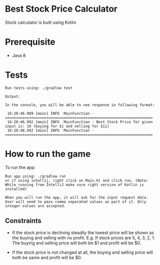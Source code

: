 Best Stock Price Calculator 
===================

Stock calculator is built using Kotlin 

Prerequisite 
============

- Java 8

Tests 
=====
  
    Run tests using: ./gradlew test
    
    Output: 
    
    In the console, you will be able to see response in following format:
    
     16:20:46.989 [main] INFO  MainFunction - ====================================================================
     16:20:46.992 [main] INFO  MainFunction - Best Stock Price for given input is: 10 (buying for $1 and selling for $11)
     16:20:46.992 [main] INFO  MainFunction - ====================================================================
    
How to run the game
===================

To run the app:

    Run app using: ./gradlew run
    or if using intellij, right click on Main.kt and click run. (Note: While running from IntelliJ make sure right version of Kotlin is installed)
    
    When you will run the app, it will ask for the input request data. User will need to pass comma separated values as part of it. Only integer values are accepted.


Constraints
-----------

- If the stock price is declining steadily the lowest price will be shown as the buying and selling with no profit. 
  E.g. If stock prices are 5, 4, 3, 2, 1. The buying and selling price will both be $1 and profit will be $0.
  
- If the stock price is not changed at all, the buying and selling price will both be same and profit will be $0. 